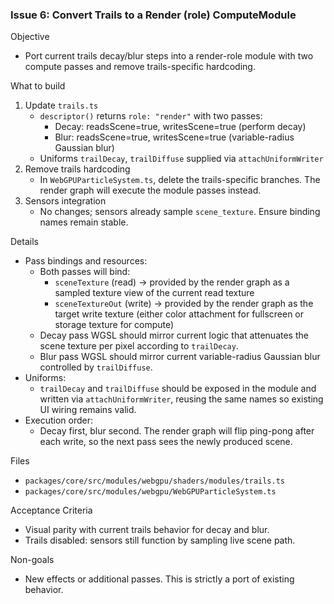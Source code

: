 ### Issue 6: Convert Trails to a Render (role) ComputeModule

Objective

- Port current trails decay/blur steps into a render-role module with two compute passes and remove trails-specific hardcoding.

What to build

1. Update `trails.ts`
   - `descriptor()` returns `role: "render"` with two passes:
     - Decay: readsScene=true, writesScene=true (perform decay)
     - Blur: readsScene=true, writesScene=true (variable-radius Gaussian blur)
   - Uniforms `trailDecay`, `trailDiffuse` supplied via `attachUniformWriter`
2. Remove trails hardcoding
   - In `WebGPUParticleSystem.ts`, delete the trails-specific branches. The render graph will execute the module passes instead.
3. Sensors integration
   - No changes; sensors already sample `scene_texture`. Ensure binding names remain stable.

Details

- Pass bindings and resources:
  - Both passes will bind:
    - `sceneTexture` (read) → provided by the render graph as a sampled texture view of the current read texture
    - `sceneTextureOut` (write) → provided by the render graph as the target write texture (either color attachment for fullscreen or storage texture for compute)
  - Decay pass WGSL should mirror current logic that attenuates the scene texture per pixel according to `trailDecay`.
  - Blur pass WGSL should mirror current variable-radius Gaussian blur controlled by `trailDiffuse`.
- Uniforms:
  - `trailDecay` and `trailDiffuse` should be exposed in the module and written via `attachUniformWriter`, reusing the same names so existing UI wiring remains valid.
- Execution order:
  - Decay first, blur second. The render graph will flip ping-pong after each write, so the next pass sees the newly produced scene.

Files

- `packages/core/src/modules/webgpu/shaders/modules/trails.ts`
- `packages/core/src/modules/webgpu/WebGPUParticleSystem.ts`

Acceptance Criteria

- Visual parity with current trails behavior for decay and blur.
- Trails disabled: sensors still function by sampling live scene path.

Non-goals

- New effects or additional passes. This is strictly a port of existing behavior.
